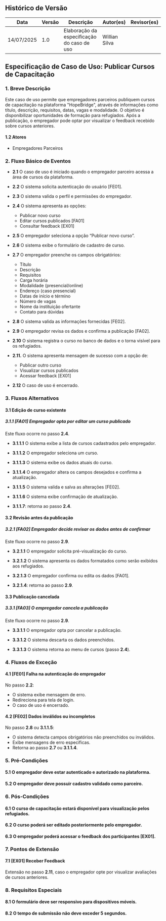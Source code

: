 ## Histórico de Versão
Data     | Versão | Descrição | Autor(es) | Revisor(es)
-------- | ------ | --------- | ----- | ---------
14/07/2025 | 1.0 | Elaboração da especificação do caso de uso | Willian Silva | |

## Especificação de Caso de Uso: Publicar Cursos de Capacitação

### 1. Breve Descrição
Este caso de uso permite que empregadores parceiros publiquem cursos de capacitação na plataforma "HopeBridge", através de informações como título, descrição, requisitos, datas, vagas e modalidade. O objetivo é disponibilizar oportunidades de formação para refugiados. Após a publicação, o empregador pode optar por visualizar o feedback recebido sobre cursos anteriores.

#### 1.2 Atores
- Empregadores Parceiros

### 2. Fluxo Básico de Eventos

- **2.1** O caso de uso é iniciado quando o empregador parceiro acessa a área de cursos da plataforma.

- **2.2** O sistema solicita autenticação do usuário [FE01].

- **2.3** O sistema valida o perfil e permissões do empregador.

- **2.4** O sistema apresenta as opções:
    - Publicar novo curso
    - Editar cursos publicados [FA01]
    - Consultar feedback [EX01]

- **2.5** O empregador seleciona a opção “Publicar novo curso”.

- **2.6** O sistema exibe o formulário de cadastro de curso.

- **2.7** O empregador preenche os campos obrigatórios:
    - Título
    - Descrição
    - Requisitos
    - Carga horária
    - Modalidade (presencial/online)
    - Endereço (caso presencial)
    - Datas de início e término
    - Número de vagas
    - Nome da instituição ofertante
    - Contato para dúvidas

- **2.8** O sistema valida as informações fornecidas [FE02].

- **2.9** O empregador revisa os dados e confirma a publicação [FA02].

- **2.10** O sistema registra o curso no banco de dados e o torna visível para os refugiados.

- **2.11.** O sistema apresenta mensagem de sucesso com a opção de:
    - Publicar outro curso  
    - Visualizar cursos publicados  
    - Acessar feedback [EX01]

- **2.12** O caso de uso é encerrado.

### 3. Fluxos Alternativos

#### 3.1 Edição de curso existente

##### 3.1.1 [FA01] Empregador opta por editar um curso publicado  
Este fluxo ocorre no passo **2.4**.

- **3.1.1.1** O sistema exibe a lista de cursos cadastrados pelo empregador.

- **3.1.1.2** O empregador seleciona um curso.

- **3.1.1.3** O sistema exibe os dados atuais do curso.

- **3.1.1.4** O empregador altera os campos desejados e confirma a atualização.

- **3.1.1.5** O sistema valida e salva as alterações [FE02].

- **3.1.1.6** O sistema exibe confirmação de atualização.

- **3.1.1.7**: retorna ao passo **2.4**.

#### 3.2 Revisão antes da publicação

##### 3.2.1 [FA02] Empregador decide revisar os dados antes de confirmar  
Este fluxo ocorre no passo **2.9**.

- **3.2.1.1** O empregador solicita pré-visualização do curso.

- **3.2.1.2** O sistema apresenta os dados formatados como serão exibidos aos refugiados.

- **3.2.1.3** O empregador confirma ou edita os dados [FA01].

- **3.2.1.4**: retorna ao passo **2.9**.

#### 3.3 Publicação cancelada

##### 3.3.1 [FA03] O empregador cancela a publicação  
Este fluxo ocorre no passo **2.9**.

- **3.3.1.1** O empregador opta por cancelar a publicação.

- **3.3.1.2** O sistema descarta os dados preenchidos.

- **3.3.1.3** O sistema retorna ao menu de cursos (passo **2.4**).

### 4. Fluxos de Exceção

#### 4.1 [FE01] Falha na autenticação do empregador  
No passo **2.2**:  

- O sistema exibe mensagem de erro.  
- Redireciona para tela de login.  
- O caso de uso é encerrado.

#### 4.2 [FE02] Dados inválidos ou incompletos  
No passo **2.8** ou **3.1.1.5**:  

- O sistema detecta campos obrigatórios não preenchidos ou inválidos.  
- Exibe mensagens de erro específicas.  
- Retorna ao passo **2.7** ou **3.1.1.4**.

### 5. Pré-Condições

#### 5.1 O empregador deve estar autenticado e autorizado na plataforma.  
#### 5.2 O empregador deve possuir cadastro validado como parceiro.

### 6. Pós-Condições

#### 6.1 O curso de capacitação estará disponível para visualização pelos refugiados.  
#### 6.2 O curso poderá ser editado posteriormente pelo empregador.  
#### 6.3 O empregador poderá acessar o feedback dos participantes [EX01].

### 7. Pontos de Extensão

#### 7.1 [EX01] Receber Feedback  
Extensão no passo **2.11**, caso o empregador opte por visualizar avaliações de cursos anteriores.

### 8. Requisitos Especiais

#### 8.1 O formulário deve ser responsivo para dispositivos móveis.  
#### 8.2 O tempo de submissão não deve exceder 5 segundos.  